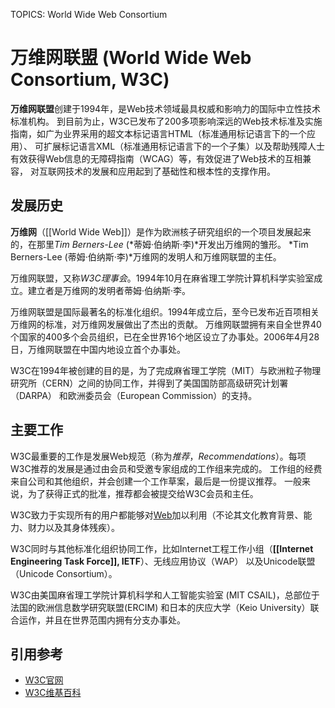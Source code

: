 TOPICS: World Wide Web Consortium

# 万维网联盟 (World Wide Web Consortium, W3C)

**万维网联盟**创建于1994年，是Web技术领域最具权威和影响力的国际中立性技术标准机构。
到目前为止，W3C已发布了200多项影响深远的Web技术标准及实施指南，如广为业界采用的超文本标记语言HTML（标准通用标记语言下的一个应用）、
可扩展标记语言XML（标准通用标记语言下的一个子集）以及帮助残障人士有效获得Web信息的无障碍指南（WCAG）等，有效促进了Web技术的互相兼容，
对互联网技术的发展和应用起到了基础性和根本性的支撑作用。

## 发展历史

**万维网**（[[World Wide Web]]）是作为欧洲核子研究组织的一个项目发展起来的，在那里*Tim Berners-Lee* (*蒂姆·伯纳斯·李)*开发出万维网的雏形。
*Tim Berners-Lee (蒂姆·伯纳斯·李)*万维网的发明人和万维网联盟的主任。

万维网联盟，又称*W3C理事会*。1994年10月在麻省理工学院计算机科学实验室成立。建立者是万维网的发明者蒂姆·伯纳斯·李。

万维网联盟是国际最著名的标准化组织。1994年成立后，至今已发布近百项相关万维网的标准，对万维网发展做出了杰出的贡献。
万维网联盟拥有来自全世界40个国家的400多个会员组织，已在全世界16个地区设立了办事处。2006年4月28日，万维网联盟在中国内地设立首个办事处。

W3C在1994年被创建的目的是，为了完成麻省理工学院（MIT）与欧洲粒子物理研究所（CERN）之间的协同工作，并得到了美国国防部高级研究计划署（DARPA）
和欧洲委员会（European Commission）的支持。

## 主要工作

W3C最重要的工作是发展Web规范（称为*推荐*，*Recommendations*）。每项W3C推荐的发展是通过由会员和受邀专家组成的工作组来完成的。
工作组的经费来自公司和其他组织，并会创建一个工作草案，最后是一份提议推荐。
一般来说，为了获得正式的批准，推荐都会被提交给W3C会员和主任。

W3C致力于实现所有的用户都能够对[Web](/zh-hans/glossary/World_Wide_Web)加以利用（不论其文化教育背景、能力、财力以及其身体残疾）。

W3C同时与其他标准化组织协同工作，比如Internet工程工作小组（**[[Internet Engineering Task Force]], IETF**）、无线应用协议（WAP）
以及Unicode联盟（Unicode Consortium）。

W3C由美国麻省理工学院计算机科学和人工智能实验室 (MIT CSAIL)，总部位于法国的欧洲信息数学研究联盟(ERCIM)
和日本的庆应大学（Keio University）联合运作，并且在世界范围内拥有分支办事处。

## 引用参考

- [W3C官网](http://www.w3.org/)
- [W3C维基百科](https://en.wikipedia.org/wiki/World%20Wide%20Web%20Consortium)
